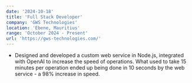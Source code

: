 ```yaml
---
date: '2024-10-18'
title: 'Full Stack Developer'
company: 'GWS Technologies'
location: 'Ebene, Mauritius'
range: 'October 2024 - Present'
url: 'https://gws-technologies.com/'
---
```


- Designed and developed a custom web service in Node.js, integrated with
  OpenAI to increase the speed of operations. What used to take 15 minutes per
  operation ended up being done in 10 seconds by the web service - a 98%
  increase in speed.
